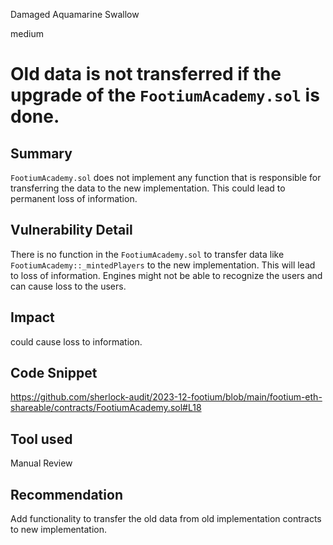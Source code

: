 Damaged Aquamarine Swallow

medium

# Old data is not transferred if the upgrade of the `FootiumAcademy.sol` is done.

## Summary

`FootiumAcademy.sol` does not implement any function that is responsible for transferring the data to the new implementation. This could lead to permanent loss of information.

## Vulnerability Detail
There is no function in the `FootiumAcademy.sol` to transfer data like `FootiumAcademy::_mintedPlayers` to the new implementation. This will lead to loss of information. Engines might not be able to recognize the users and can cause loss to the users.


## Impact

could cause loss to information.

## Code Snippet

https://github.com/sherlock-audit/2023-12-footium/blob/main/footium-eth-shareable/contracts/FootiumAcademy.sol#L18

## Tool used

Manual Review

## Recommendation

Add functionality to transfer the old data from old implementation contracts to new implementation.

